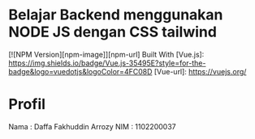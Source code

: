 # Belajar Backend menggunakan NODE JS dengan CSS tailwind
[![NPM Version][npm-image]][npm-url]
Built With
[Vue.js]: https://img.shields.io/badge/Vue.js-35495E?style=for-the-badge&logo=vuedotjs&logoColor=4FC08D
[Vue-url]: https://vuejs.org/
# Profil
Nama : Daffa Fakhuddin Arrozy
NIM : 1102200037

